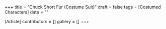 +++
title = "Chuck Short Fur (Costume Suit)"
draft = false
tags = [Costumed Characters]
date = ""

[Article]
contributors = []
gallery = []
+++